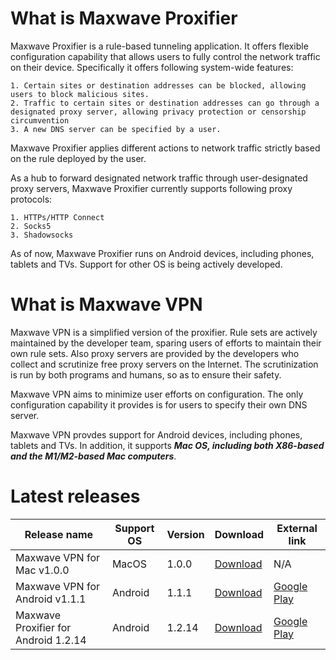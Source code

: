 # What is Maxwave Proxifier
Maxwave Proxifier is a rule-based tunneling application. It offers flexible configuration capability that allows users to fully control the network traffic on their device. Specifically it offers following system-wide features:

```
1. Certain sites or destination addresses can be blocked, allowing users to block malicious sites.
2. Traffic to certain sites or destination addresses can go through a designated proxy server, allowing privacy protection or censorship circumvention
3. A new DNS server can be specified by a user.
```

Maxwave Proxifier applies different actions to network traffic strictly based on the rule deployed by the user.

As a hub to forward designated network traffic through user-designated proxy servers, Maxwave Proxifier currently supports following proxy protocols:

```
1. HTTPs/HTTP Connect
2. Socks5
3. Shadowsocks
```

As of now, Maxwave Proxifier runs on Android devices, including phones, tablets and TVs. Support for other OS is being actively developed.

# What is Maxwave VPN
Maxwave VPN is a simplified version of the proxifier. Rule sets are actively maintained by the developer team, sparing users of efforts to maintain their own rule sets. Also proxy servers are provided by the developers who collect and scrutinize free proxy servers on the Internet. The scrutinization is run by both programs and humans, so as to ensure their safety.

Maxwave VPN aims to minimize user efforts on configuration. The only configuration capability it provides is for users to specify their own DNS server.

Maxwave VPN provdes support for Android devices, including phones, tablets and TVs. In addition, it supports ***Mac OS, including both X86-based and the M1/M2-based Mac computers***.

# Latest releases
|Release name|Support OS|Version|Download|External link|
|---|---|---|---|---|
|Maxwave VPN for Mac v1.0.0|MacOS|1.0.0|[Download](https://github.com/PlayboyGorilla/maxwave/releases/tag/MaxwaveVPN_for_Mac_v1.0.0)|N/A|
|Maxwave VPN for Android v1.1.1|Android|1.1.1|[Download](https://github.com/PlayboyGorilla/maxwave/releases/tag/MaxwaveVPN_for_Android_v1.1.1)|[Google Play](https://play.google.com/store/apps/details?id=com.maxwave.vpn)|
|Maxwave Proxifier for Android 1.2.14|Android|1.2.14|[Download](https://github.com/PlayboyGorilla/maxwave/releases/tag/MaxwaveProxifier_for_Android_v1.2.14)|[Google Play](https://play.google.com/store/apps/details?id=com.gorillakanzi.catrious)|
